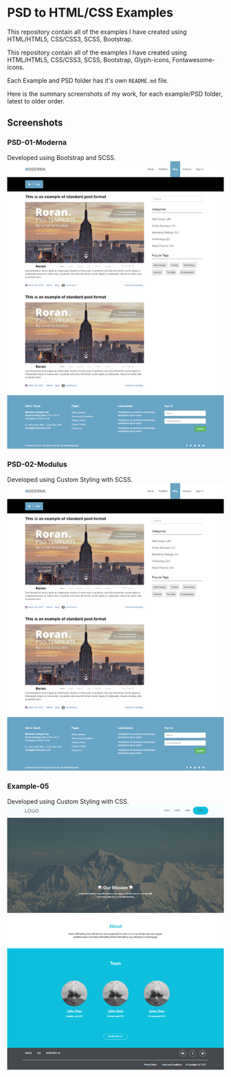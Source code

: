 
# PSD to HTML/CSS Examples
This repository contain all of the examples I have created using HTML/HTML5, CSS/CSS3, SCSS, Bootstrap.

This repository contain all of the examples I have created using HTML/HTML5, CSS/CSS3, SCSS, Bootstrap, Glyph-icons, Fontawesome-icons.

Each Example and PSD folder has it's own `README.md` file.

Here is the summary screenshots of my work, for each example/PSD folder, latest to older order.

## Screenshots

### PSD-01-Moderna
Developed using Bootstrap and SCSS.
![PSD-01-Moderna](https://github.com/anitaaziz/psd-to-html-examples/blob/master/05-Task/screenshot-blog.png)

### PSD-02-Modulus
Developed using Custom Styling with SCSS.
![PSD-01-Modulus](https://github.com/anitaaziz/psd-to-html-examples/blob/master/05-Task/screenshot-blog.png)

### Example-05
Developed using Custom Styling with CSS.
![Example-05](https://github.com/anitaaziz/psd-to-html-examples/blob/master/05-Example/screenshot-main.png)
